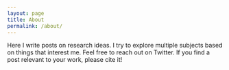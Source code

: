 ```yaml
---
layout: page
title: About
permalink: /about/
---
```


Here I write posts on research ideas. I try to explore multiple subjects based on things that interest me. Feel free to reach out on Twitter. If you find a post relevant to your work, please cite it!
